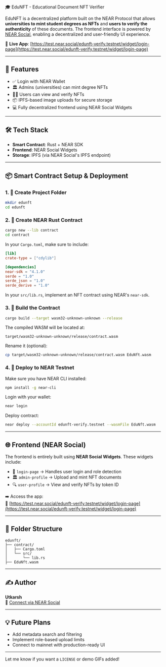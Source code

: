  🎓 EduNFT - Educational Document NFT Verifier

EduNFT is a decentralized platform built on the NEAR Protocol that allows **universities to mint student degrees as NFTs** and **users to verify the authenticity** of these documents. The frontend interface is powered by [NEAR Social](https://test.near.social), enabling a decentralized and user-friendly UI experience.

🔗 **Live App**: [https://test.near.social/edunft-verify.testnet/widget/login-page](https://test.near.social/edunft-verify.testnet/widget/login-page)

---

## 🚀 Features

- ✅ Login with NEAR Wallet
- 🏛 Admins (universities) can mint degree NFTs
- 👨‍🎓 Users can view and verify NFTs
- 📦 IPFS-based image uploads for secure storage
- 💻 Fully decentralized frontend using NEAR Social Widgets

---

## 🛠 Tech Stack

- **Smart Contract**: Rust + NEAR SDK
- **Frontend**: NEAR Social Widgets
- **Storage**: IPFS (via NEAR Social's IPFS endpoint)

---

## 📦 Smart Contract Setup & Deployment

### 1. 📁 Create Project Folder

```bash
mkdir edunft
cd edunft
```

### 2. 🔨 Create NEAR Rust Contract

```bash
cargo new --lib contract
cd contract
```

In your `Cargo.toml`, make sure to include:

```toml
[lib]
crate-type = ["cdylib"]

[dependencies]
near-sdk = "4.1.0"
serde = "1.0"
serde_json = "1.0"
serde_derive = "1.0"
```

In your `src/lib.rs`, implement an NFT contract using NEAR's `near-sdk`.

### 3. 🔧 Build the Contract

```bash
cargo build --target wasm32-unknown-unknown --release
```

The compiled WASM will be located at:

```
target/wasm32-unknown-unknown/release/contract.wasm
```

Rename it (optional):

```bash
cp target/wasm32-unknown-unknown/release/contract.wasm EduNft.wasm
```

### 4. 📡 Deploy to NEAR Testnet

Make sure you have NEAR CLI installed:

```bash
npm install -g near-cli
```

Login with your wallet:

```bash
near login
```

Deploy contract:

```bash
near deploy --accountId edunft-verify.testnet --wasmFile EduNft.wasm
```

---

## 🌐 Frontend (NEAR Social)

The frontend is entirely built using **NEAR Social Widgets**. These widgets include:

- 🔐 `login-page` → Handles user login and role detection  
- 🏛 `admin-profile` → Upload and mint NFT documents  
- 🔍 `user-profile` → View and verify NFTs by token ID

➡️ Access the app:  
🔗 [https://test.near.social/edunft-verify.testnet/widget/login-page](https://test.near.social/edunft-verify.testnet/widget/login-page)

---

## 📂 Folder Structure

```
edunft/
├── contract/
│   ├── Cargo.toml
│   └── src/
│       └── lib.rs
├── EduNft.wasm
```

---

## ✍️ Author

**Utkarsh**  
📧 [Connect via NEAR Social](https://test.near.social/u/wickedspidy.testnet)

---

## 💡 Future Plans

- Add metadata search and filtering
- Implement role-based upload limits
- Connect to mainnet with production-ready UI

---

Let me know if you want a `LICENSE` or demo GIFs added!

